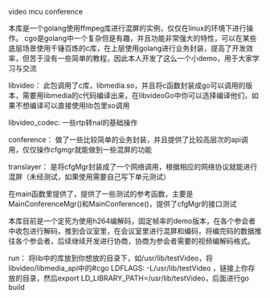 video mcu conference

本库是一个golang使用ffmpeg库进行混屏的实例，仅仅在linux的环境下进行操作。
cgo是golang中一个复杂但是有趣，并且功能非常强大的特性，可以在某些底层场景使用千锤百炼的c库，在上层使用golang进行业务封装，提高了开发效率，但苦于没有一些简单的教程，因此本人开发了这么一个小demo，用于大家学习与交流

libvideo：
  此包调用了c库，libmedia.so，并且将c函数封装成go可以调用的版本，需要用libmedia的c代码编译出来，在libvideoGo中你可以选择编译他们，如果不想编译可以直接使用lib包里so调用

libvideo_codec:
  一些rtp转nal的基础操作
  
conference：
  做了一些比较简单的业务封装，并且提供了比较高层次的api调用，仅仅操作cfgmgr就能做到一些混屏的功能
  
translayer：
  是将cfgMgr封装成了一个网络调用，根据相应的网络协议就能进行混屏（未经测试，如果使用需要自己写下单元测试）
  
  
  
  在main函数里提供了，提供了一些测试的参考函数，主要是MainConferenceMgr()和MainConference()，提供了cfgMgr的接口测试

本库目前是一个定死为使用h264编解码，固定帧率的demo版本，在各个参会者中收包进行解码，推到会议室里，在会议室里进行混屏和编码，将编完码的数据推往各个参会者，后续继续开发进行协商，协商为参会者需要的视频编解码格式。


run：
  将lib中的库放到你想放的目录下，如/usr/lib/testVideo，将libvideo/libmedia_api中的#cgo LDFLAGS: -L/usr/lib/testVideo ，链接上你存放的目录，然后export LD_LIBRARY_PATH=/usr/lib/testVideo，后面进行go build
